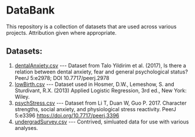 # DataBank

This repository is a collection of datasets that are used across various projects. Attribution given where appropriate.

## Datasets:

1. [dentalAnxiety.csv](https://michaeljmahometa.github.io/DataBank/dentalAnxiety.csv) --- Dataset from Talo Yildirim et al. (2017), Is there a relation between dental anxiety, fear and general psychological status? PeerJ 5:e2978; DOI 10.7717/peerj.2978
2. [lowBirth.csv](https://michaeljmahometa.github.io/DataBank/lowBirth.csv) --- Dataset used in Hosmer, D.W., Lemeshow, S. and Sturdivant, R.X. (2013) Applied Logistic Regression, 3rd ed., New York: Wiley. 
3. [psychStress.csv](https://michaeljmahometa.github.io/DataBank/psychStress.csv) --- Dataset from Li T, Duan W, Guo P. 2017. Character strengths, social anxiety, and physiological stress reactivity. PeerJ 5:e3396 https://doi.org/10.7717/peerj.3396 
4. [undergradSurvey.csv](https://michaeljmahometa.github.io/DataBank/undergradSurvey.csv) --- Contrived, simluated data for use with various analyses.

